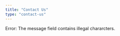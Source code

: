 ```yaml
---
title: "Contact Us"
type: "contact-us"
---
```

<p class='error'> Error: The message field contains illegal chararcters.</p>


